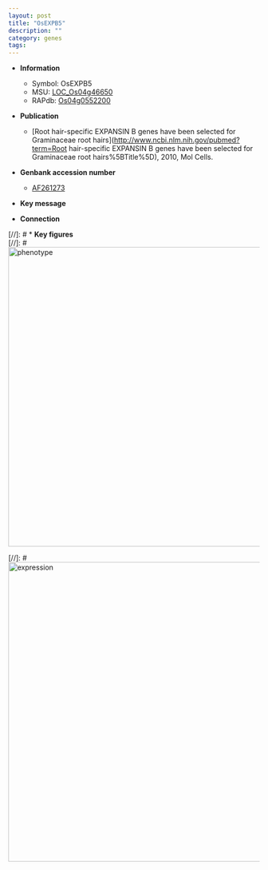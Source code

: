 ```yaml
---
layout: post
title: "OsEXPB5"
description: ""
category: genes
tags: 
---
```


* **Information**  
    + Symbol: OsEXPB5  
    + MSU: [LOC_Os04g46650](http://rice.plantbiology.msu.edu/cgi-bin/ORF_infopage.cgi?orf=LOC_Os04g46650)  
    + RAPdb: [Os04g0552200](http://rapdb.dna.affrc.go.jp/viewer/gbrowse_details/irgsp1?name=Os04g0552200)  

* **Publication**  
    + [Root hair-specific EXPANSIN B genes have been selected for Graminaceae root hairs](http://www.ncbi.nlm.nih.gov/pubmed?term=Root hair-specific EXPANSIN B genes have been selected for Graminaceae root hairs%5BTitle%5D), 2010, Mol Cells.

* **Genbank accession number**  
    + [AF261273](http://www.ncbi.nlm.nih.gov/nuccore/AF261273)

* **Key message**  

* **Connection**  

[//]: # * **Key figures**  
[//]: # <img src="http://funRiceGenes.github.io/images/OsEXPB5.pheno.png" alt="phenotype"  style="width: 600px;"/>

[//]: # <img src="http://funRiceGenes.github.io/images/OsEXPB5.exp.png" alt="expression"  style="width: 600px;"/>


